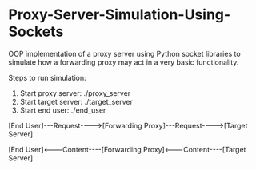 # Proxy-Server-Simulation-Using-Sockets
OOP implementation of a proxy server using Python socket libraries to simulate how a forwarding proxy may act in a very basic functionality.


Steps to run simulation:
1. Start proxy server: ./proxy_server
2. Start target server: ./target_server
3. Start end user: ./end_user 


[End User]---Request---->[Forwarding Proxy]---Request---->[Target Server] 

[End User]<---Content----[Forwarding Proxy]<---Content----[Target Server]
